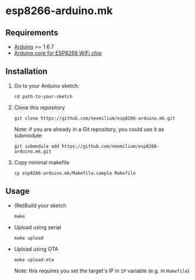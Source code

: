# esp8266-arduino.mk

## Requirements

 * [Arduino](https://arduino.cc) >= 1.6.7
 * [Arduino core for ESP8266 WiFi chip](https://github.com/esp8266/Arduino)

## Installation

1. Go to your Arduino sketch:

    ```
    cd path-to-your-sketch
    ```

1. Clone this repository

    ```
    git clone https://github.com/neomilium/esp8266-arduino.mk.git
    ```

    Note: if you are already in a Git repository, you could use it as submodule:

    ```
    git submodule add https://github.com/neomilium/esp8266-arduino.mk.git
    ```

1. Copy minimal makefile

    ```
    cp esp8266-arduino.mk/Makefile.sample Makefile
    ```

## Usage

 * (Re)Build your sketch

    ```
    make
    ```

 * Upload using serial

    ```
    make upload
    ```

 * Upload using OTA

    ```
    make upload-ota
    ```
    Note: this requires you set the target's IP in `IP` variable (e.g. in `Makefile`)
